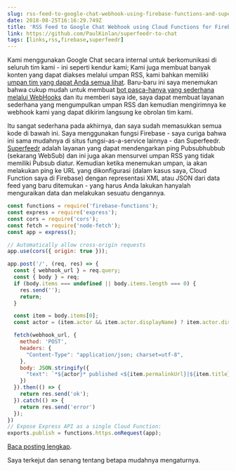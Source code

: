 ```yaml
---
slug: rss-feed-to-google-chat-webhook-using-firebase-functions-and-superfeedr
date: 2018-08-25T16:16:29.749Z
title: 'RSS Feed to Google Chat Webhook using Cloud Functions for Firebase and Superfeedr'
link: https://github.com/PaulKinlan/superfeedr-to-chat
tags: [links,rss,firebase,superfeedr]
---
```

Kami menggunakan Google Chat secara internal untuk berkomunikasi di seluruh tim kami - ini seperti kendur kami; Kami juga membuat banyak konten yang dapat diakses melalui umpan RSS, kami bahkan memiliki [umpan tim yang dapat Anda semua lihat](http://devwebfeed.appspot.com). Baru-baru ini saya menemukan bahwa cukup mudah untuk membuat [bot pasca-hanya yang sederhana melalui WebHooks](https://developers.google.com/hangouts/chat/how-tos/webhooks) dan itu memberi saya ide, saya dapat membuat layanan sederhana yang mengumpulkan umpan RSS dan kemudian mengirimnya ke webhook kami yang dapat dikirim langsung ke obrolan tim kami.

Itu sangat sederhana pada akhirnya, dan saya sudah memasukkan semua kode di bawah ini. Saya menggunakan fungsi Firebase - saya curiga bahwa ini sama mudahnya di situs fungsi-as-a-service lainnya - dan Superfeedr. [Superfeedr](https://superfeedr.com/) adalah layanan yang dapat mendengarkan ping Pubsubhubbub (sekarang WebSub) dan ini juga akan mensurvei umpan RSS yang tidak memiliki Pubsub diatur. Kemudian ketika menemukan umpan, ia akan melakukan ping ke URL yang dikonfigurasi (dalam kasus saya, Cloud Function saya di Firebase) dengan representasi XML atau JSON dari data feed yang baru ditemukan - yang harus Anda lakukan hanyalah menguraikan data dan melakukan sesuatu dengannya.


```javascript
const functions = require('firebase-functions');
const express = require('express');
const cors = require('cors');
const fetch = require('node-fetch');
const app = express();

// Automatically allow cross-origin requests
app.use(cors({ origin: true }));

app.post('/', (req, res) => {
  const { webhook_url } = req.query;
  const { body } = req;
  if (body.items === undefined || body.items.length === 0) {
    res.send('');
    return;
  }

  const item = body.items[0];
  const actor = (item.actor && item.actor.displayName) ? item.actor.displayName : body.title;

  fetch(webhook_url, {
    method: 'POST',
    headers: {
      "Content-Type": "application/json; charset=utf-8",
    },
    body: JSON.stringify({
      "text": `*${actor}* published <${item.permalinkUrl}|${item.title}>. Please consider <https://twitter.com/intent/tweet?url=${encodeURIComponent(body.items[0].permalinkUrl)}&text=${encodeURIComponent(body.items[0].title)}|Sharing it>.`
    })  
  }).then(() => {
    return res.send('ok');
  }).catch(() => {
    return res.send('error')
  });
})
// Expose Express API as a single Cloud Function:
exports.publish = functions.https.onRequest(app);
```


[Baca posting lengkap](https://github.com/PaulKinlan/superfeedr-to-chat).

Saya terkejut dan senang tentang betapa mudahnya mengaturnya.
